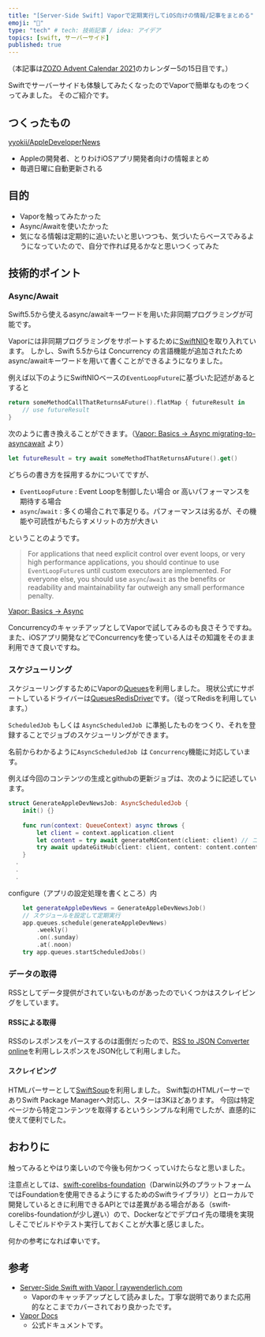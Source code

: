 ```yaml
---
title: "[Server-Side Swift] Vaporで定期実行してiOS向けの情報/記事をまとめる"
emoji: "💨"
type: "tech" # tech: 技術記事 / idea: アイデア
topics: [swift, サーバーサイド]
published: true
---
```


（本記事は[ZOZO Advent Calendar 2021](https://qiita.com/advent-calendar/2021/zozo)のカレンダー5の15日目です。）

Swiftでサーバーサイドも体験してみたくなったのでVaporで簡単なものをつくってみました。
そのご紹介です。

## つくったもの

[yyokii/AppleDeveloperNews](https://github.com/yyokii/AppleDeveloperNews)

* Appleの開発者、とりわけiOSアプリ開発者向けの情報まとめ
* 毎週日曜に自動更新される

## 目的

* Vaporを触ってみたかった
* Async/Awaitを使いたかった
* 気になる情報は定期的に追いたいと思いつつも、気づいたらベースでみるようになっていたので、自分で作れば見るかなと思いつくってみた

## 技術的ポイント

### Async/Await

Swift5.5から使えるasync/awaitキーワードを用いた非同期プログラミングが可能です。

Vaporには非同期プログラミングをサポートするために[SwiftNIO](https://github.com/apple/swift-nio)を取り入れています。
しかし、Swift 5.5からは Concurrency の言語機能が追加されたためasync/awaitキーワードを用いて書くことができるようになりました。

例えば以下のようにSwiftNIOベースの`EventLoopFuture`に基づいた記述があるとすると

```swift
return someMethodCallThatReturnsAFuture().flatMap { futureResult in
    // use futureResult
}
```

次のように書き換えることができます。（[Vapor: Basics → Async migrating-to-asyncawait](https://docs.vapor.codes/4.0/async/#migrating-to-asyncawait) より）

```swift
let futureResult = try await someMethodThatReturnsAFuture().get()
```

どちらの書き方を採用するかについてですが、

* `EventLoopFuture` : Event Loopを制御したい場合 or 高いパフォーマンスを期待する場合
* `async`/`await` : 多くの場合これで事足りる。パフォーマンスは劣るが、その機能や可読性がもたらすメリットの方が大きい

ということのようです。

> For applications that need explicit control over event loops, or very high performance applications, you should continue to use `EventLoopFuture`s until custom executors are implemented. For everyone else, you should use `async`/`await` as the benefits or readability and maintainability far outweigh any small performance penalty.

[Vapor: Basics → Async](https://docs.vapor.codes/4.0/async/)

ConcurrencyのキャッチアップとしてVaporで試してみるのも良さそうですね。
また、iOSアプリ開発などでConcurrencyを使っている人はその知識をそのまま利用できて良いですね。

### スケジューリング

スケジューリングするためにVaporの[Queues](https://docs.vapor.codes/4.0/queues/#scheduling-jobs)を利用しました。
現状公式にサポートしているドライバーは[QueuesRedisDriver](https://github.com/vapor/queues-redis-driver)です。（従ってRedisを利用しています。）

`ScheduledJob` もしくは `AsyncScheduledJob `に準拠したものをつくり、それを登録することでジョブのスケジューリングができます。

名前からわかるように`AsyncScheduledJob `は `Concurrency`機能に対応しています。

例えば今回のコンテンツの生成とgithubの更新ジョブは、次のように記述しています。

```swift
struct GenerateAppleDevNewsJob: AsyncScheduledJob {
    init() {}
    
    func run(context: QueueContext) async throws {
        let client = context.application.client
        let content = try await generateMdContent(client: client) // コンテンツの生成
        try await updateGitHub(client: client, content: content.content) // gihubのREADME更新
    }
  .
  .
  .
```

configure（アプリの設定処理を書くところ）内

```swift
    let generateAppleDevNews = GenerateAppleDevNewsJob()
    // スケジュールを設定して定期実行
    app.queues.schedule(generateAppleDevNews)
        .weekly()
        .on(.sunday)
        .at(.noon)
    try app.queues.startScheduledJobs()
```

### データの取得

RSSとしてデータ提供がされていないものがあったのでいくつかはスクレイピングをしています。

#### RSSによる取得

RSSのレスポンスをパースするのは面倒だったので、[RSS to JSON Converter online](https://rss2json.com/#rss_url=https%3A%2F%2Ftechcrunch.com%2Ffeed%2F)を利用しレスポンスをJSON化して利用しました。

#### スクレイピング

HTMLパーサーとして[SwiftSoup](https://github.com/scinfu/SwiftSoup)を利用しました。
Swift製のHTMLパーサーでありSwift Package Managerへ対応し、スターは3Kほどあります。 
今回は特定ページから特定コンテンツを取得するというシンプルな利用でしたが、直感的に使えて便利でした。

## おわりに

触ってみるとやはり楽しいので今後も何かつくっていけたらなと思いました。

注意点としては、[swift-corelibs-foundation](https://github.com/apple/swift-corelibs-foundation/blob/eec4b26deee34edb7664ddd9c1222492a399d122/Sources/FoundationNetworking/URLSession/URLSession.swift)（Darwin以外のプラットフォームではFoundationを使用できるようにするためのSwiftライブラリ）とローカルで開発しているときに利用できるAPIとでは差異がある場合がある（swift-corelibs-foundationが少し遅い）ので、Dockerなどでデプロイ先の環境を実現しそこでビルドやテスト実行しておくことが大事と感じました。

何かの参考になれば幸いです。

## 参考

* [Server-Side Swift with Vapor | raywenderlich.com](https://www.raywenderlich.com/books/server-side-swift-with-vapor)
  * Vaporのキャッチアップとして読みました。丁寧な説明でありまた応用的なとこまでカバーされており良かったです。
* [Vapor Docs](https://docs.vapor.codes/4.0/)
  * 公式ドキュメントです。
